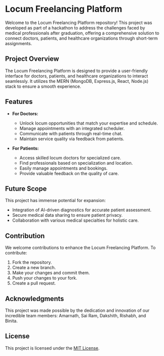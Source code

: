 # Locum Freelancing Platform

Welcome to the Locum Freelancing Platform repository! This project was developed as part of a hackathon to address the challenges faced by medical professionals after graduation, offering a comprehensive solution to connect doctors, patients, and healthcare organizations through short-term assignments.

## Project Overview

The Locum Freelancing Platform is designed to provide a user-friendly interface for doctors, patients, and healthcare organizations to interact seamlessly. It utilizes the MERN (MongoDB, Express.js, React, Node.js) stack to ensure a smooth experience.

## Features

- **For Doctors:**
  - Unlock locum opportunities that match your expertise and schedule.
  - Manage appointments with an integrated scheduler.
  - Communicate with patients through real-time chat.
  - Maintain service quality via feedback from patients.

- **For Patients:**
  - Access skilled locum doctors for specialized care.
  - Find professionals based on specialization and location.
  - Easily manage appointments and bookings.
  - Provide valuable feedback on the quality of care.

## Future Scope

This project has immense potential for expansion:
- Integration of AI-driven diagnostics for accurate patient assessment.
- Secure medical data sharing to ensure patient privacy.
- Collaboration with various medical specialties for holistic care.

## Contribution

We welcome contributions to enhance the Locum Freelancing Platform. To contribute:

1. Fork the repository.
2. Create a new branch.
3. Make your changes and commit them.
4. Push your changes to your fork.
5. Create a pull request.

## Acknowledgments

This project was made possible by the dedication and innovation of our incredible team members: Amarnath, Sai Ram, Dakshith, Rishabh, and Binita.

## License

This project is licensed under the [MIT License](LICENSE).

